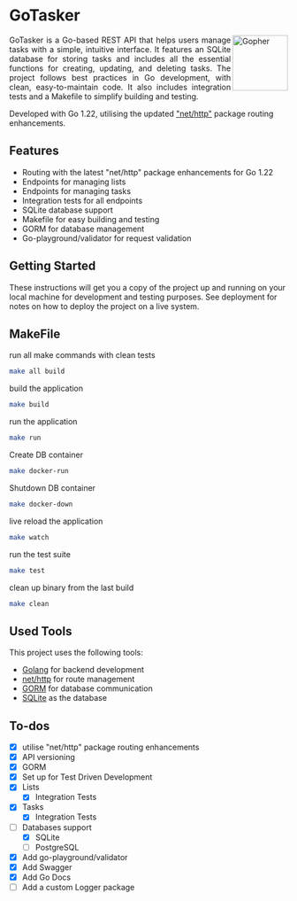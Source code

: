 # GoTasker

<div>
  <img align="right" src="./gopher.png" height="100" alt="Gopher">
  <p align="justify">
    GoTasker is a Go-based REST API that helps users manage tasks with a simple, intuitive interface. It features an SQLite database for storing tasks and includes all the essential functions for creating, updating, and deleting tasks. The project follows best practices in Go development, with clean, easy-to-maintain code. It also includes integration tests and a Makefile to simplify building and testing.
  </p>
</div>

Developed with Go 1.22, utilising the updated ["net/http"](https://go.dev/blog/routing-enhancements) package routing enhancements.

## Features

- Routing with the latest "net/http" package enhancements for Go 1.22
- Endpoints for managing lists
- Endpoints for managing tasks
- Integration tests for all endpoints
- SQLite database support
- Makefile for easy building and testing
- GORM for database management
- Go-playground/validator for request validation

## Getting Started

These instructions will get you a copy of the project up and running on your local machine for development and testing purposes. See deployment for notes on how to deploy the project on a live system.

## MakeFile

run all make commands with clean tests

```bash
make all build
```

build the application

```bash
make build
```

run the application

```bash
make run
```

Create DB container

```bash
make docker-run
```

Shutdown DB container

```bash
make docker-down
```

live reload the application

```bash
make watch
```

run the test suite

```bash
make test
```

clean up binary from the last build

```bash
make clean
```

## Used Tools

This project uses the following tools:

- [Golang](https://golang.org/) for backend development
- [net/http](https://go.dev/blog/routing-enhancements) for route management
- [GORM](https://gorm.io/) for database communication
- [SQLite](https://www.sqlite.org/index.html) as the database

## To-dos

- [x] utilise "net/http" package routing enhancements
- [x] API versioning
- [x] GORM
- [x] Set up for Test Driven Development
- [x] Lists
  - [x] Integration Tests
- [x] Tasks
  - [x] Integration Tests
- [ ] Databases support
  - [x] SQLite
  - [ ] PostgreSQL
- [x] Add go-playground/validator
- [x] Add Swagger
- [x] Add Go Docs
- [ ] Add a custom Logger package

